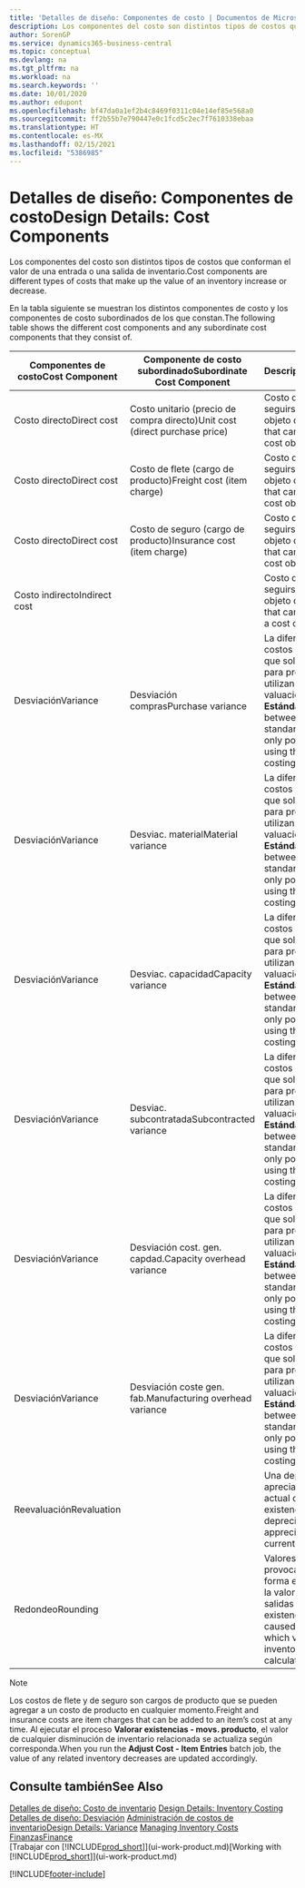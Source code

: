 ```yaml
---
title: 'Detalles de diseño: Componentes de costo | Documentos de Microsoft'
description: Los componentes del costo son distintos tipos de costos que conforman el valor de una entrada o una salida de inventario.
author: SorenGP
ms.service: dynamics365-business-central
ms.topic: conceptual
ms.devlang: na
ms.tgt_pltfrm: na
ms.workload: na
ms.search.keywords: ''
ms.date: 10/01/2020
ms.author: edupont
ms.openlocfilehash: bf47da0a1ef2b4c8469f0311c04e14ef85e568a0
ms.sourcegitcommit: ff2b55b7e790447e0c1fcd5c2ec7f7610338ebaa
ms.translationtype: HT
ms.contentlocale: es-MX
ms.lasthandoff: 02/15/2021
ms.locfileid: "5386985"
---
```

# <a name="design-details-cost-components"></a><span data-ttu-id="7a0d7-103">Detalles de diseño: Componentes de costo</span><span class="sxs-lookup"><span data-stu-id="7a0d7-103">Design Details: Cost Components</span></span>
<span data-ttu-id="7a0d7-104">Los componentes del costo son distintos tipos de costos que conforman el valor de una entrada o una salida de inventario.</span><span class="sxs-lookup"><span data-stu-id="7a0d7-104">Cost components are different types of costs that make up the value of an inventory increase or decrease.</span></span>  

 <span data-ttu-id="7a0d7-105">En la tabla siguiente se muestran los distintos componentes de costo y los componentes de costo subordinados de los que constan.</span><span class="sxs-lookup"><span data-stu-id="7a0d7-105">The following table shows the different cost components and any subordinate cost components that they consist of.</span></span>  

|<span data-ttu-id="7a0d7-106">Componentes de costo</span><span class="sxs-lookup"><span data-stu-id="7a0d7-106">Cost Component</span></span>|<span data-ttu-id="7a0d7-107">Componente de costo subordinado</span><span class="sxs-lookup"><span data-stu-id="7a0d7-107">Subordinate Cost Component</span></span>|<span data-ttu-id="7a0d7-108">Descripción</span><span class="sxs-lookup"><span data-stu-id="7a0d7-108">Description</span></span>|  
|--------------------|--------------------------------|---------------------------------------|  
|<span data-ttu-id="7a0d7-109">Costo directo</span><span class="sxs-lookup"><span data-stu-id="7a0d7-109">Direct cost</span></span>|<span data-ttu-id="7a0d7-110">Costo unitario (precio de compra directo)</span><span class="sxs-lookup"><span data-stu-id="7a0d7-110">Unit cost (direct purchase price)</span></span>|<span data-ttu-id="7a0d7-111">Costo que puede seguirse hasta un objeto de costo.</span><span class="sxs-lookup"><span data-stu-id="7a0d7-111">Cost that can be traced to a cost object.</span></span>|  
|<span data-ttu-id="7a0d7-112">Costo directo</span><span class="sxs-lookup"><span data-stu-id="7a0d7-112">Direct cost</span></span>|<span data-ttu-id="7a0d7-113">Costo de flete (cargo de producto)</span><span class="sxs-lookup"><span data-stu-id="7a0d7-113">Freight cost (item charge)</span></span>|<span data-ttu-id="7a0d7-114">Costo que puede seguirse hasta un objeto de costo.</span><span class="sxs-lookup"><span data-stu-id="7a0d7-114">Cost that can be traced to a cost object.</span></span>|  
|<span data-ttu-id="7a0d7-115">Costo directo</span><span class="sxs-lookup"><span data-stu-id="7a0d7-115">Direct cost</span></span>|<span data-ttu-id="7a0d7-116">Costo de seguro (cargo de producto)</span><span class="sxs-lookup"><span data-stu-id="7a0d7-116">Insurance cost (item charge)</span></span>|<span data-ttu-id="7a0d7-117">Costo que puede seguirse hasta un objeto de costo.</span><span class="sxs-lookup"><span data-stu-id="7a0d7-117">Cost that can be traced to a cost object.</span></span>|  
|<span data-ttu-id="7a0d7-118">Costo indirecto</span><span class="sxs-lookup"><span data-stu-id="7a0d7-118">Indirect cost</span></span>||<span data-ttu-id="7a0d7-119">Costo que no puede seguirse hasta un objeto de costo.</span><span class="sxs-lookup"><span data-stu-id="7a0d7-119">Cost that cannot be traced to a cost object.</span></span>|  
|<span data-ttu-id="7a0d7-120">Desviación</span><span class="sxs-lookup"><span data-stu-id="7a0d7-120">Variance</span></span>|<span data-ttu-id="7a0d7-121">Desviación compras</span><span class="sxs-lookup"><span data-stu-id="7a0d7-121">Purchase variance</span></span>|<span data-ttu-id="7a0d7-122">La diferencia entre los costos estándar y real, que solo se registra para productos que utilizan el método de valuación de inventarios **Estándar**.</span><span class="sxs-lookup"><span data-stu-id="7a0d7-122">The difference between actual and standard costs, which is only posted for items using the **Standard** costing method.</span></span>|  
|<span data-ttu-id="7a0d7-123">Desviación</span><span class="sxs-lookup"><span data-stu-id="7a0d7-123">Variance</span></span>|<span data-ttu-id="7a0d7-124">Desviac. material</span><span class="sxs-lookup"><span data-stu-id="7a0d7-124">Material variance</span></span>|<span data-ttu-id="7a0d7-125">La diferencia entre los costos estándar y real, que solo se registra para productos que utilizan el método de valuación de inventarios **Estándar**.</span><span class="sxs-lookup"><span data-stu-id="7a0d7-125">The difference between actual and standard costs, which is only posted for items using the **Standard** costing method.</span></span>|  
|<span data-ttu-id="7a0d7-126">Desviación</span><span class="sxs-lookup"><span data-stu-id="7a0d7-126">Variance</span></span>|<span data-ttu-id="7a0d7-127">Desviac. capacidad</span><span class="sxs-lookup"><span data-stu-id="7a0d7-127">Capacity variance</span></span>|<span data-ttu-id="7a0d7-128">La diferencia entre los costos estándar y real, que solo se registra para productos que utilizan el método de valuación de inventarios **Estándar**.</span><span class="sxs-lookup"><span data-stu-id="7a0d7-128">The difference between actual and standard costs, which is only posted for items using the **Standard** costing method.</span></span>|  
|<span data-ttu-id="7a0d7-129">Desviación</span><span class="sxs-lookup"><span data-stu-id="7a0d7-129">Variance</span></span>|<span data-ttu-id="7a0d7-130">Desviac. subcontratada</span><span class="sxs-lookup"><span data-stu-id="7a0d7-130">Subcontracted variance</span></span>|<span data-ttu-id="7a0d7-131">La diferencia entre los costos estándar y real, que solo se registra para productos que utilizan el método de valuación de inventarios **Estándar**.</span><span class="sxs-lookup"><span data-stu-id="7a0d7-131">The difference between actual and standard costs, which is only posted for items using the **Standard** costing method.</span></span>|  
|<span data-ttu-id="7a0d7-132">Desviación</span><span class="sxs-lookup"><span data-stu-id="7a0d7-132">Variance</span></span>|<span data-ttu-id="7a0d7-133">Desviación cost. gen. capdad.</span><span class="sxs-lookup"><span data-stu-id="7a0d7-133">Capacity overhead variance</span></span>|<span data-ttu-id="7a0d7-134">La diferencia entre los costos estándar y real, que solo se registra para productos que utilizan el método de valuación de inventarios **Estándar**.</span><span class="sxs-lookup"><span data-stu-id="7a0d7-134">The difference between actual and standard costs, which is only posted for items using the **Standard** costing method.</span></span>|  
|<span data-ttu-id="7a0d7-135">Desviación</span><span class="sxs-lookup"><span data-stu-id="7a0d7-135">Variance</span></span>|<span data-ttu-id="7a0d7-136">Desviación coste gen. fab.</span><span class="sxs-lookup"><span data-stu-id="7a0d7-136">Manufacturing overhead variance</span></span>|<span data-ttu-id="7a0d7-137">La diferencia entre los costos estándar y real, que solo se registra para productos que utilizan el método de valuación de inventarios **Estándar**.</span><span class="sxs-lookup"><span data-stu-id="7a0d7-137">The difference between actual and standard costs, which is only posted for items using the **Standard** costing method.</span></span>|  
|<span data-ttu-id="7a0d7-138">Reevaluación</span><span class="sxs-lookup"><span data-stu-id="7a0d7-138">Revaluation</span></span>||<span data-ttu-id="7a0d7-139">Una depreciación o apreciación del valor actual de las existencias.</span><span class="sxs-lookup"><span data-stu-id="7a0d7-139">A depreciation or appreciation of the current inventory value.</span></span>|  
|<span data-ttu-id="7a0d7-140">Redondeo</span><span class="sxs-lookup"><span data-stu-id="7a0d7-140">Rounding</span></span>||<span data-ttu-id="7a0d7-141">Valores residuales provocados por la forma en que se calcula la valoración de las salidas de existencias.</span><span class="sxs-lookup"><span data-stu-id="7a0d7-141">Residuals caused by the way in which valuation of inventory decreases are calculated.</span></span>|  

> [!NOTE]  
>  <span data-ttu-id="7a0d7-142">Los costos de flete y de seguro son cargos de producto que se pueden agregar a un costo de producto en cualquier momento.</span><span class="sxs-lookup"><span data-stu-id="7a0d7-142">Freight and insurance costs are item charges that can be added to an item’s cost at any time.</span></span> <span data-ttu-id="7a0d7-143">Al ejecutar el proceso **Valorar existencias - movs. producto**, el valor de cualquier disminución de inventario relacionada se actualiza según corresponda.</span><span class="sxs-lookup"><span data-stu-id="7a0d7-143">When you run the **Adjust Cost - Item Entries** batch job, the value of any related inventory decreases are updated accordingly.</span></span>  

## <a name="see-also"></a><span data-ttu-id="7a0d7-144">Consulte también</span><span class="sxs-lookup"><span data-stu-id="7a0d7-144">See Also</span></span>  
 <span data-ttu-id="7a0d7-145">[Detalles de diseño: Costo de inventario](design-details-inventory-costing.md) </span><span class="sxs-lookup"><span data-stu-id="7a0d7-145">[Design Details: Inventory Costing](design-details-inventory-costing.md) </span></span>  
 <span data-ttu-id="7a0d7-146">[Detalles de diseño: Desviación](design-details-variance.md) [Administración de costos de inventario](finance-manage-inventory-costs.md)</span><span class="sxs-lookup"><span data-stu-id="7a0d7-146">[Design Details: Variance](design-details-variance.md) [Managing Inventory Costs](finance-manage-inventory-costs.md)</span></span>  
 [<span data-ttu-id="7a0d7-147">Finanzas</span><span class="sxs-lookup"><span data-stu-id="7a0d7-147">Finance</span></span>](finance.md)  
 <span data-ttu-id="7a0d7-148">[Trabajar con [!INCLUDE[prod_short](includes/prod_short.md)]](ui-work-product.md)</span><span class="sxs-lookup"><span data-stu-id="7a0d7-148">[Working with [!INCLUDE[prod_short](includes/prod_short.md)]](ui-work-product.md)</span></span>  


[!INCLUDE[footer-include](includes/footer-banner.md)]